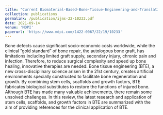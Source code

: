 ```yaml
---
title: "Current Biomaterial-Based-Bone-Tissue-Engineering-and-Translational-Medicine"
collection: publications
permalink: /publication/ijms-22-10233.pdf
date: 2021-09-14
venue: 'MDPI'
paperurl: 'https://www.mdpi.com/1422-0067/22/19/10233'
---
```


Bone defects cause significant socio-economic costs worldwide, while the clinical “gold standard” of bone repair, the autologous bone graft, has limitations including limited graft supply, secondary injury, chronic pain and infection. Therefore, to reduce surgical complexity and speed up bone healing, innovative therapies are needed. Bone tissue engineering (BTE), a new cross-disciplinary science arisen in the 21st century, creates artificial environments specially constructed to facilitate bone regeneration and growth. By combining stem cells, scaffolds and growth factors, BTE fabricates biological substitutes to restore the functions of injured bone. Although BTE has made many valuable achievements, there remain some unsolved challenges. In this review, the latest research and application of stem cells, scaffolds, and growth factors in BTE are summarized with the aim of providing references for the clinical application of BTE.
